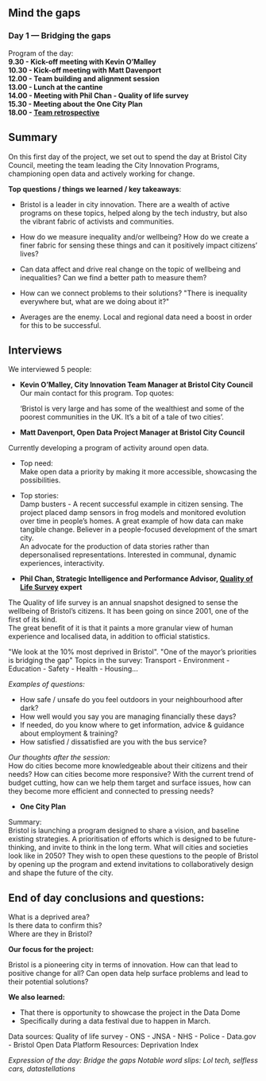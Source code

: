 ## Mind the gaps 

### Day 1 — Bridging the gaps

Program of the day:  
**9.30 - Kick-off meeting with Kevin O’Malley**  
**10.30 - Kick-off meeting with Matt Davenport**  
**12.00 - Team building and alignment session**  
**13.00 - Lunch at the cantine**  
**14.00 - Meeting with Phil Chan - Quality of life survey**  
**15.30 - Meeting about the One City Plan**  
**18.00 - [Team retrospective](https://dtc-innovation.github.io/mind-the-gaps/2018/01/15/retrospective.html)**  

## Summary
On this first day of the project, we set out to spend the day at Bristol City Council, meeting the team leading the City Innovation Programs, championing open data and actively working for change.

**Top questions / things we learned / key takeaways**:

* Bristol is a leader in city innovation. 
There are a wealth of active programs on these topics, helped along by the tech industry, but also the vibrant fabric of activists and communities.

* How do we measure inequality and/or wellbeing? 
How do we create a finer fabric for sensing these things and can it positively impact citizens’ lives?

* Can data affect and drive real change on the topic of wellbeing and inequalities? Can we find a better path to measure them? 

* How can we connect problems to their solutions? 
"There is inequality everywhere but, what are we doing about it?"

* Averages are the enemy. Local and regional data need a boost in order for this to be successful.

## Interviews
We interviewed 5 people:

* **Kevin O’Malley, City Innovation Team Manager at Bristol City Council**  
Our main contact for this program.
Top quotes:

	‘Bristol is very large and has some of the wealthiest and some of the poorest communities in the UK. It’s a bit of a tale of two cities’.

	

* **Matt Davenport, Open Data Project Manager at Bristol City Council**

Currently developing a program of activity around open data.

* Top need:  
Make open data a priority by making it more accessible, showcasing the possibilities.	
* Top stories:    
Damp busters - A recent successful example in citizen sensing. The project placed damp sensors in frog models and monitored evolution over time in people’s homes. A great example of how data can make tangible change.
Believer in a people-focused development of the smart city.  
An advocate for the production of data stories rather than depersonalised representations. Interested in communal, dynamic experiences, interactivity.
	

* **Phil Chan, Strategic Intelligence and Performance Advisor, [Quality of Life Survey](https://www.bristol.gov.uk/statistics-census-information/the-quality-of-life-in-bristol) expert**

The Quality of life survey is an annual snapshot designed to sense the wellbeing of Bristol’s citizens. It has been going on since 2001, one of the first of its kind.  
The great benefit of it is that it paints a more granular view of human experience and localised data, in addition to official statistics.

"We look at the 10% most deprived in Bristol".
"One of the mayor’s priorities is bridging the gap"
Topics in the survey: Transport - Environment - Education - Safety - Health - Housing...

_Examples of questions:_
* How safe / unsafe do you feel outdoors in your neighbourhood after dark?  	
* How well would you say you are managing financially these days?  
* If needed, do you know where to get information, advice & guidance about employment & training?  
* How satisfied / dissatisfied are you with the bus service?  

_Our thoughts after the session:_  
How do cities become more knowledgeable about their citizens and their needs? 
How can cities become more responsive? 
With the current trend of budget cutting, how can we help them target and surface issues, how can they become more efficient and connected to pressing needs?

* **One City Plan**

Summary:  
Bristol is launching a program designed to share a vision, and baseline existing strategies. 
A prioritisation of efforts which is designed to be future-thinking, and invite to think in the long term. What will cities and societies look like in 2050?
They wish to open these questions to the people of Bristol by opening up the program and extend invitations to collaboratively design and shape the future of the city.

## End of day conclusions and questions:

What is a deprived area?  
Is there data to confirm this?  
Where are they in Bristol?  

**Our focus for the project:**

Bristol is a pioneering city in terms of innovation. 
How can that lead to positive change for all? Can open data help surface problems and lead to their potential solutions?

**We also learned:**

* That there is opportunity to showcase the project in the Data Dome
* Specifically during a data festival due to happen in March.

Data sources: Quality of life survey - ONS - JNSA - NHS - Police - Data.gov - Bristol Open Data Platform 
Resources: Deprivation Index

_Expression of the day: Bridge the gaps_
_Notable word slips:_
_Lol tech, selfless cars, datastellations_

